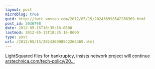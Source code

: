 ```yaml
---
layout: post
microblog: true
guid: http://twit.vmstan.com/2012/05/15/202436998542266369.html
post_id: 3036708
date: 2012-05-15T10:35:16-0600
lastmod: 2012-05-15T10:35:16-0600
type: post
url: /2012/05/15/202436998542266369.html
---
```

LightSquared files for bankruptcy, insists network project will continue <a href="http://arstechnica.com/tech-policy/2012/05/lightsquared-files-for-bankruptcy-insists-network-project-will-continue/">arstechnica.com/tech-policy/20…</a>
